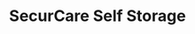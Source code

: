 ---
title: "SecurCare Self Storage"
url: /tulsa/securcare-self-storage-south-lewis-avenue/
shop: Mieten
---